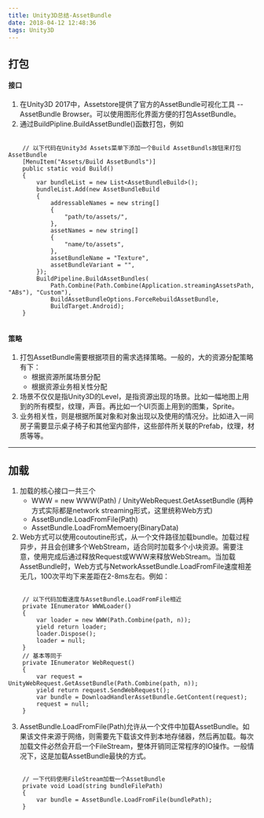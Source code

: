 ```yaml
---
title: Unity3D总结-AssetBundle
date: 2018-04-12 12:48:36
tags: Unity3D
---
```


## 打包

#### 接口

1. 在Unity3D 2017中，Assetstore提供了官方的AssetBundle可视化工具 -- AssetBundle Browser。可以使用图形化界面方便的打包AssetBundle。
2. 通过BuildPipline.BuildAssetBundle()函数打包，例如

<pre>
    <code>
    // 以下代码在Unity3d Assets菜单下添加一个Build AssetBundls按钮来打包AssetBundle
    [MenuItem("Assets/Build AssetBundls")]
    public static void Build()
    {
        var bundleList = new List&ltAssetBundleBuild&gt();
        bundleList.Add(new AssetBundleBuild
        {
            addressableNames = new string[]
            {
                "path/to/assets/",
            },
            assetNames = new string[]
            {
                "name/to/assets",
            },
            assetBundleName = "Texture",
            assetBundleVariant = "",
        });
        BuildPipeline.BuildAssetBundles(
            Path.Combine(Path.Combine(Application.streamingAssetsPath, "ABs"), "Custom"),
            BuildAssetBundleOptions.ForceRebuildAssetBundle,
            BuildTarget.Android);
    }
    </code>
</pre>

#### 策略

1. 打包AssetBundle需要根据项目的需求选择策略。一般的，大的资源分配策略有下：
    * 根据资源所属场景分配
    * 根据资源业务相关性分配
2. 场景不仅仅是指Unity3D的Level，是指资源出现的场景。比如一幅地图上用到的所有模型，纹理，声音。再比如一个UI页面上用到的图集，Sprite。
3. 业务相关性，则是根据所属对象和对象出现以及使用的情况分。比如进入一间房子需要显示桌子椅子和其他室内部件，这些部件所关联的Prefab，纹理，材质等等。

---

## 加载

1. 加载的核心接口一共三个
    * WWW = new WWW(Path) / UnityWebRequest.GetAssetBundle (两种方式实际都是network streaming形式，这里统称Web方式)
    * AssetBundle.LoadFromFile(Path)
    * AssetBundle.LoadFromMemoery(BinaryData)
2. Web方式可以使用coutoutine形式，从一个文件路径加载bundle。加载过程异步，并且会创建多个WebStream，适合同时加载多个小块资源。需要注意，使用完成后通过释放Request或WWW来释放WebStream。当加载AssetBundle时，Web方式与NetworkAssetBundle.LoadFromFile速度相差无几，100次平均下来差距在2-8ms左右。例如：

<pre><code>
    // 以下代码加载速度与AssetBundle.LoadFromFile相近
    private IEnumerator WWWLoader()
    {
        var loader = new WWW(Path.Combine(path, n));
        yield return loader;
        loader.Dispose();
        loader = null;
    }
    // 基本等同于
    private IEnumerator WebRequest()
    {
        var request = UnityWebRequest.GetAssetBundle(Path.Combine(path, n));
        yield return request.SendWebRequest();
        var bundle = DownloadHandlerAssetBundle.GetContent(request);
        request = null;
    }
</code></pre>

3. AssetBundle.LoadFromFile(Path)允许从一个文件中加载AssetBundle。如果该文件来源于网络，则需要先下载该文件到本地存储器，然后再加载。每次加载文件必然会开启一个FileStream，整体开销同正常程序的IO操作。一般情况下，这是加载AssetBundle最快的方式。

<pre><code>
    // 一下代码使用FileStream加载一个AssetBundle
    private void Load(string bundleFilePath)
    {
        var bundle = AssetBundle.LoadFromFile(bundlePath);
    }
</code></pre>
